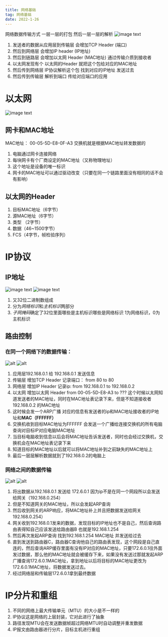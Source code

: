 ```yaml
---
title: 网络基础
tag: 网络基础
date: 2022-1-26
---
```

网络数据传输方式
一层一层的打包 然后一层一层的解析
![image text](./../imgs/网络协议传输.png)
1. 发送者的数据从应用层到传输层 会增加TCP Header (端口)
2. 然后到网络层 会增加IP header (IP地址)
3. 然后到链路层 会增加以太网 Header (MAC地址) 通过传输介质到接收者 
4. 以太网发现有个 以太网的Header 就把这个包给对应的MAC地址
5. 然后传到网络层 IP协议解析这个包 找到对应的IP地址 发送过去
6. 然后传到传输层 解析到端口  传给对应端口的应用

# 以太网

![image text](../imgs/以太网.png)
## 网卡和MAC地址
MAC地址： 00-05-5D-E8-0F-A3
交换机就是根据MAC地址转发数据的
1. 电脑通过网卡连接网络
2. 每块网卡有个厂商设定的MAC地址（又称物理地址）
3. 这个地址是设备的唯一标识
4. 网卡的MAC地址可以通过驱动改变（只要在同一个链路里面没有相同的话不会有影响）

## 以太网的Header
1. 目标MAC地址（6字节）
2. 源MAC地址（6字节）
3. 类型 （2字节）
4. 数据（46~1500字节）
5. FCS（4字节，帧检验序列）

# IP协议

## IP地址
![image text](../imgs/ip地址.png)
![image text](../imgs/子网掩码.png)
1. 又32位二进制数组成
2. 分为*网络标识*和*主机标识*两部分
3. *子网掩码*确定了32位里面哪些是主机标识哪些是网络标识
   1为网络标识，0为主机标识

## 路由控制
### 在同一个网络下的数据传输：
![alt](../imgs/ARP广播查询IP对应的MAC地址1.png)
![alt](../imgs/ARP响应.png)

1. 应用层192.168.0.1 给 192.168.0.1 发送信息
2. 传输层 增加TCP Header 记录端口： from 80 to 80 
3. 网络层 增加IP Header 记录ip: from 192.168.0.1 to 192.168.0.2
4. 以太网 增加以太网 Header from 00-05-5D-E8-A3 to ??? 
   这个时候以太网知道发送者的MAC地址，同时在MAC地址表记录下来，但是不知道接收者192.168.0.2 的MAC地址
5. 这时候会发一个ARP广播 对应的信息有发送者的ip和MAC地址接收者的IP地址和**MAC（FFFFFF）** 
6. 交换机收到目标MAC地址为FFFFFF 会发送一个广播给连接交换机的所有电脑 查询对目标IP对应电脑MAC地址
7. 当目标电脑收到信息以后会将MAC地址告诉发送者，同时也会经过交换机，交换机会在MAC地址表记录下来
8. 知道目标的MAC地址以后就可以将MAC地址补到之前缺失的MAC地址上
9. 最后一层层解析数据就到了192.168.0.2的电脑上

### 网络之间的数据传输
![alt](../imgs/网络数据传递过程1.png)
![alt](../imgs/网络数据传输02.png)
1. 将出数据从192.168.0.1 发送给 172.6.0.1 因为ip不是在同一个网段所以会发送给网关（192.168.0.254）
2. 但是不知道网关的MAC地址，所以会发起ARP查询
3. 然后收到网关的ARP响应，将MAC地址补上并且把数据发送给网关192.168.0.254）
4. 网关收到192.168.0.1发来的数据，发现目标的IP地址也不是自己，然后查询路由表得知自己应该发送给路由器B 也就是192.168.1.254
5. 然后再次发起ARP查询 找到192.168.1.254 MAC地址 并发送给过去
6. 直到发送到路由器C，路由器C查询他自己的路由表发现，这个网段是自己直连的，然后查询ARP缓存里面有没有IP对应的MAC地址，只要172.6.0.1往外面发过数据，那么他的MAC地址就会被缓存下来，如果没有发送过那就发起ARP广播查询172.6.0.1MAC地址，拿到地址以后将目标的MAC地址更改为172.6.0.1MAC地址，将数据发送过去。
7. 经过网络层和传输层172.6.0.1拿到最终数据

# IP分片和重组
1. 不同的网络上最大传输单元（MTU）的大小是不一样的
2. IP协议这是网络的上层封装，它对此进行了抽象
3. 路径发现MTU会在发送数据帧超过网络MTU时自动调整并重发数据
4. IP报文由路由器进行分片，目标主机进行重组
